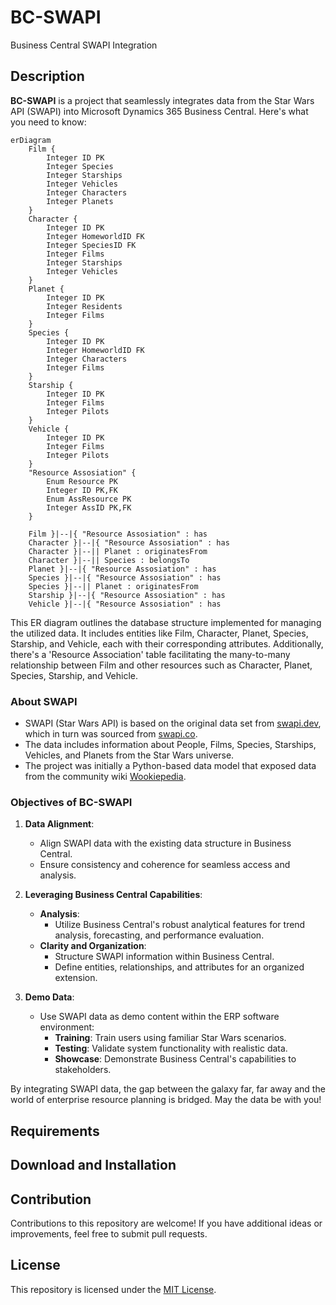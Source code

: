 # BC-SWAPI
Business Central SWAPI Integration

## Description

**BC-SWAPI** is a project that seamlessly integrates data from the Star Wars API (SWAPI) into Microsoft Dynamics 365 Business Central. Here's what you need to know:

```mermaid
erDiagram
    Film {
        Integer ID PK
        Integer Species
        Integer Starships
        Integer Vehicles
        Integer Characters
        Integer Planets
    }
    Character {
        Integer ID PK
        Integer HomeworldID FK
        Integer SpeciesID FK
        Integer Films
        Integer Starships
        Integer Vehicles
    }
    Planet {
        Integer ID PK
        Integer Residents
        Integer Films
    }
    Species {
        Integer ID PK
        Integer HomeworldID FK
        Integer Characters
        Integer Films
    }
    Starship {
        Integer ID PK
        Integer Films
        Integer Pilots
    }
    Vehicle {
        Integer ID PK
        Integer Films
        Integer Pilots
    }
    "Resource Assosiation" {
        Enum Resource PK
        Integer ID PK,FK
        Enum AssResource PK
        Integer AssID PK,FK
    }
    
    Film }|--|{ "Resource Assosiation" : has
    Character }|--|{ "Resource Assosiation" : has
    Character }|--|| Planet : originatesFrom
    Character }|--|| Species : belongsTo
    Planet }|--|{ "Resource Assosiation" : has
    Species }|--|{ "Resource Assosiation" : has
    Species }|--|| Planet : originatesFrom
    Starship }|--|{ "Resource Assosiation" : has
    Vehicle }|--|{ "Resource Assosiation" : has
```

This ER diagram outlines the database structure implemented for managing the utilized data. It includes entities like Film, Character, Planet, Species, Starship, and Vehicle, each with their corresponding attributes. Additionally, there's a 'Resource Association' table facilitating the many-to-many relationship between Film and other resources such as Character, Planet, Species, Starship, and Vehicle.

### About SWAPI
- SWAPI (Star Wars API) is based on the original data set from [swapi.dev](https://swapi.dev/), which in turn was sourced from [swapi.co](https://swapi.dev/about).
- The data includes information about People, Films, Species, Starships, Vehicles, and Planets from the Star Wars universe.
- The project was initially a Python-based data model that exposed data from the community wiki [Wookiepedia](https://starwars.fandom.com/wiki/Wookieepedia).

### Objectives of BC-SWAPI
1. **Data Alignment**:
   - Align SWAPI data with the existing data structure in Business Central.
   - Ensure consistency and coherence for seamless access and analysis.

2. **Leveraging Business Central Capabilities**:
   - **Analysis**:
     - Utilize Business Central's robust analytical features for trend analysis, forecasting, and performance evaluation.
   - **Clarity and Organization**:
     - Structure SWAPI information within Business Central.
     - Define entities, relationships, and attributes for an organized extension.

3. **Demo Data**:
   - Use SWAPI data as demo content within the ERP software environment:
     - **Training**: Train users using familiar Star Wars scenarios.
     - **Testing**: Validate system functionality with realistic data.
     - **Showcase**: Demonstrate Business Central's capabilities to stakeholders.

By integrating SWAPI data, the gap between the galaxy far, far away and the world of enterprise resource planning is bridged. May the data be with you!

## Requirements

## Download and Installation

## Contribution

Contributions to this repository are welcome! If you have additional ideas or improvements, feel free to submit pull requests.

## License

This repository is licensed under the [MIT License](LICENSE).
